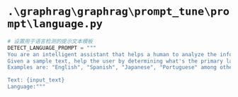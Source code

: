 # `.\graphrag\graphrag\prompt_tune\prompt\language.py`

```py
# 设置用于语言检测的提示文本模板
DETECT_LANGUAGE_PROMPT = """
You are an intelligent assistant that helps a human to analyze the information in a text document.
Given a sample text, help the user by determining what's the primary language of the provided texts.
Examples are: "English", "Spanish", "Japanese", "Portuguese" among others.

Text: {input_text}
Language:"""
```